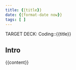 ```yaml
---
title: {{title}}
date: {{format-date now}}
tags: [ ]
---
```


TARGET DECK: Coding::{{title}}

## Intro 

{{content}}
